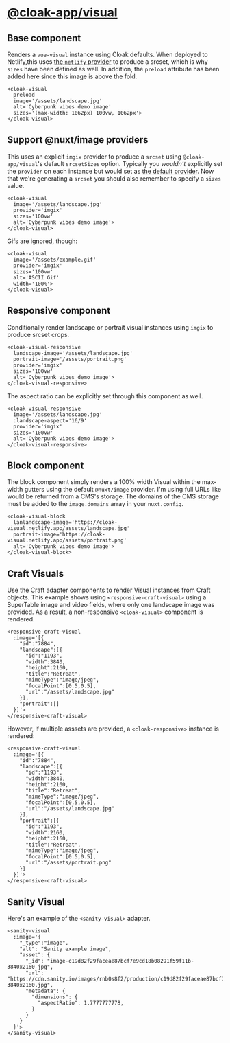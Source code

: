 # [@cloak-app/visual](https://github.com/BKWLD/cloak-visual)

## Base component

Renders a `vue-visual` instance using Cloak defaults.  When deployed to Netlify,this uses [the `netlify` provider](https://image.nuxtjs.org/providers/netlify) to produce a srcset, which is why `sizes` have been defined as well. In addition, the `preload` attribute has been added here since this image is above the fold.

<cloak-visual
  preload
  image='/assets/landscape.jpg'
  alt='Cyberpunk vibes demo image'
  sizes='(max-width: 1062px) 100vw, 1062px'>
</cloak-visual>

```vue
<cloak-visual
  preload
  image='/assets/landscape.jpg'
  alt='Cyberpunk vibes demo image'
  sizes='(max-width: 1062px) 100vw, 1062px'>
</cloak-visual>
```

## Support @nuxt/image providers

This uses an explicit `imgix` provider to produce a `srcset` using `@cloak-app/visual`'s default `srcsetSizes` option.  Typically you *wouldn't* explicitly set the `provider` on each instance but would set as [the default provider](https://image.nuxtjs.org/api/options#provider).  Now that we're generating a `srcset` you should also remember to specify a `sizes` value.

<cloak-visual
  image='/assets/landscape.jpg'
  provider='imgix'
  sizes='100vw'
  alt='Cyberpunk vibes demo image'>
</cloak-visual>

```vue
<cloak-visual
  image='/assets/landscape.jpg'
  provider='imgix'
  sizes='100vw'
  alt='Cyberpunk vibes demo image'>
</cloak-visual>
```

Gifs are ignored, though:

<cloak-visual
  image='/assets/example.gif'
  provider='imgix'
  sizes='100vw'
  alt='ASCII Gif'
  width='100%'>
</cloak-visual>

```vue
<cloak-visual
  image='/assets/example.gif'
  provider='imgix'
  sizes='100vw'
  alt='ASCII Gif'
  width='100%'>
</cloak-visual>
```

## Responsive component

Conditionally render landscape or portrait visual instances using `imgix` to produce srcset crops.

<cloak-visual-responsive
  landscape-image='/assets/landscape.jpg'
  portrait-image='/assets/portrait.png'
  provider='imgix'
  sizes='100vw'
  alt='Cyberpunk vibes demo image'>
</cloak-visual-responsive>

```vue
<cloak-visual-responsive
  landscape-image='/assets/landscape.jpg'
  portrait-image='/assets/portrait.png'
  provider='imgix'
  sizes='100vw'
  alt='Cyberpunk vibes demo image'>
</cloak-visual-responsive>
```

The aspect ratio can be explicitly set through this component as well.

<cloak-visual-responsive
  image='/assets/landscape.jpg'
  :landscape-aspect='3/1'
  :portrait-aspect='2/1'
  provider='imgix'
  sizes='100vw'
  alt='Cyberpunk vibes demo image'>
</cloak-visual-responsive>

```vue
<cloak-visual-responsive
  image='/assets/landscape.jpg'
  :landscape-aspect='16/9'
  provider='imgix'
  sizes='100vw'
  alt='Cyberpunk vibes demo image'>
</cloak-visual-responsive>
```

## Block component

The block component simply renders a 100% width Visual within the max-width gutters using the default `@nuxt/image` provider.  I'm using full URLs like would be returned from a CMS's storage. The domains of the CMS storage must be added to the `image.domains` array in your `nuxt.config`.

<cloak-visual-block
  landscape-image='https://cloak-visual.netlify.app/assets/landscape.jpg'
  portrait-image='https://cloak-visual.netlify.app/assets/portrait.png'
  alt='Cyberpunk vibes demo image'>
</cloak-visual-block>

```vue
<cloak-visual-block
  lanlandscape-image='https://cloak-visual.netlify.app/assets/landscape.jpg'
  portrait-image='https://cloak-visual.netlify.app/assets/portrait.png'
  alt='Cyberpunk vibes demo image'>
</cloak-visual-block>
```

## Craft Visuals

Use the Craft adapter components to render Visual instances from Craft objects.  This example shows using `<responsive-craft-visual>` using a SuperTable image and video fields, where only one landscape image was provided. As a result, a non-responsive `<cloak-visual>` component is rendered.

<responsive-craft-visual
  :image='[{
    "id":"7884",
    "landscape":[{
      "id":"1193",
      "width":1324,
      "height":745,
      "title":"Retreat",
      "mimeType":"image/jpeg",
      "focalPoint":[0.5,0.5],
      "path":"retreat.jpg",
      "url":"/assets/landscape.jpg"
    }],
    "portrait":[]
  }]'>
</responsive-craft-visual>

```vue
<responsive-craft-visual
  :image='[{
    "id":"7884",
    "landscape":[{
      "id":"1193",
      "width":3840,
      "height":2160,
      "title":"Retreat",
      "mimeType":"image/jpeg",
      "focalPoint":[0.5,0.5],
      "url":"/assets/landscape.jpg"
    }],
    "portrait":[]
  }]'>
</responsive-craft-visual>
```

However, if multiple asssets are provided, a `<cloak-responsive>` instance is rendered:

<responsive-craft-visual
  :image='[{
    "id":"7884",
    "landscape":[{
      "id":"1193",
      "width":3840,
      "height":2160,
      "title":"Retreat",
      "mimeType":"image/jpeg",
      "focalPoint":[0.5,0.5],
      "url":"/assets/landscape.jpg"
    }],
    "portrait":[{
      "id":"1193",
      "width":2160,
      "height":2160,
      "title":"Retreat",
      "mimeType":"image/jpeg",
      "focalPoint":[0.5,0.5],
      "url":"/assets/portrait.png"
    }]
  }]'>
</responsive-craft-visual>

```vue
<responsive-craft-visual
  :image='[{
    "id":"7884",
    "landscape":[{
      "id":"1193",
      "width":3840,
      "height":2160,
      "title":"Retreat",
      "mimeType":"image/jpeg",
      "focalPoint":[0.5,0.5],
      "url":"/assets/landscape.jpg"
    }],
    "portrait":[{
      "id":"1193",
      "width":2160,
      "height":2160,
      "title":"Retreat",
      "mimeType":"image/jpeg",
      "focalPoint":[0.5,0.5],
      "url":"/assets/portrait.png"
    }]
  }]'>
</responsive-craft-visual>
```

## Sanity Visual

Here's an example of the `<sanity-visual>` adapter.

<sanity-visual
  :image='{
    "_type":"image",
    "alt": "Sanity example image",
    "asset": {
      "_id": "image-c19d82f29faceae87bcf7e9cd18b08291f59f11b-3840x2160-jpg",
      "url": "https://cdn.sanity.io/images/rnb0s8f2/production/c19d82f29faceae87bcf7e9cd18b08291f59f11b-3840x2160.jpg",
      "metadata": {
        "dimensions": {
          "aspectRatio": 1.7777777778,
        }
      }
    }
  }'>
</sanity-visual>

```vue
<sanity-visual
  :image='{
    "_type":"image",
    "alt": "Sanity example image",
    "asset": {
      "_id": "image-c19d82f29faceae87bcf7e9cd18b08291f59f11b-3840x2160-jpg",
      "url": "https://cdn.sanity.io/images/rnb0s8f2/production/c19d82f29faceae87bcf7e9cd18b08291f59f11b-3840x2160.jpg",
      "metadata": {
        "dimensions": {
          "aspectRatio": 1.7777777778,
        }
      }
    }
  }'>
</sanity-visual>
```
